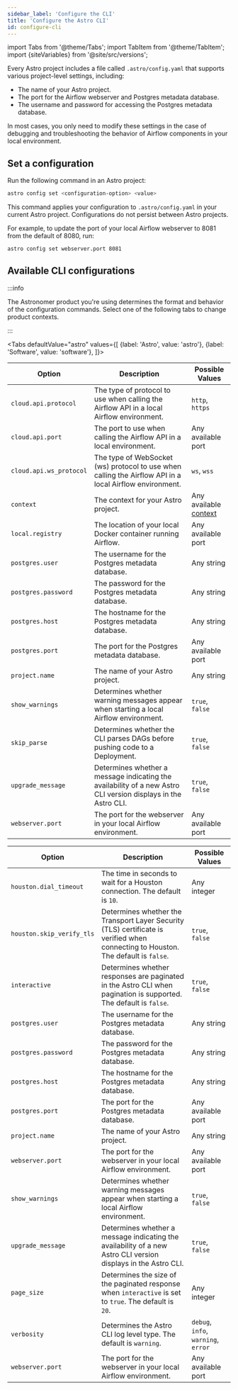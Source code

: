 ```yaml
---
sidebar_label: 'Configure the CLI'
title: 'Configure the Astro CLI'
id: configure-cli
---
```


<head>
  <meta name="description" content="Learn how to modify project-level settings by updating the .astro/config.yaml file. Modifying project-level settings can help you debug and troubleshoot the behavior of Airflow components in your local environment." />
  <meta name="og:description" content="Learn how to modify project-level settings by updating the .astro/config.yaml file. Modifying project-level settings can help you debug and troubleshoot the behavior of Airflow components in your local environment." />
</head>

import Tabs from '@theme/Tabs';
import TabItem from '@theme/TabItem';
import {siteVariables} from '@site/src/versions';

Every Astro project includes a file called `.astro/config.yaml` that supports various project-level settings, including:

- The name of your Astro project.
- The port for the Airflow webserver and Postgres metadata database.
- The username and password for accessing the Postgres metadata database.

In most cases, you only need to modify these settings in the case of debugging and troubleshooting the behavior of Airflow components in your local environment.

## Set a configuration

Run the following command in an Astro project:

```sh
astro config set <configuration-option> <value>
```

This command applies your configuration to `.astro/config.yaml` in your current Astro project. Configurations do not persist between Astro projects.

For example, to update the port of your local Airflow webserver to 8081 from the default of 8080, run:

```sh
astro config set webserver.port 8081
```

## Available CLI configurations

:::info 

The Astronomer product you're using determines the format and behavior of the configuration commands. Select one of the following tabs to change product contexts.

:::

<Tabs
    defaultValue="astro"
    values={[
        {label: 'Astro', value: 'astro'},
        {label: 'Software', value: 'software'},
    ]}>
<TabItem value="astro">

| Option              | Description | Possible Values |
| ------------------- | ----------- | --------------- |
| `cloud.api.protocol`  | The type of protocol to use when calling the Airflow API in a local Airflow environment.         | `http`, `https`             |
| `cloud.api.port`      | The port to use when calling the Airflow API in a local environment.           | Any available port             |
| `cloud.api.ws_protocol`   | The type of WebSocket (ws) protocol to use when calling the Airflow API in a local Airflow environment.           | `ws`, `wss`             |
| `context`            | The context for your Astro project.          | Any available [context](cli/astro-context-list.md)             |
| `local.registry`     | The location of your local Docker container running Airflow.             | Any available port             |
| `postgres.user`      | The username for the Postgres metadata database.            | Any string             |
| `postgres.password`  | The password for the Postgres metadata database.            | Any string             |
| `postgres.host`      | The hostname for the Postgres metadata database.            | Any string             |
| `postgres.port`      | The port for the Postgres metadata database.            | Any available port             |
| `project.name`       | The name of your Astro project.         | Any string             |
| `show_warnings`      | Determines whether warning messages appear when starting a local Airflow environment.         | `true`, `false`             |
| `skip_parse`         | Determines whether the CLI parses DAGs before pushing code to a Deployment.         | `true`, `false`            | 
| `upgrade_message`    | Determines whether a message indicating the availability of a new Astro CLI version displays in the Astro CLI.         | `true`, `false`             |
| `webserver.port`     | The port for the webserver in your local Airflow environment.          | Any available port             |

</TabItem>

<TabItem value="software">

| Option              | Description | Possible Values |
| ------------------- | ----------- | --------------- |
| `houston.dial_timeout`       |  The time in seconds to wait for a Houston connection. The default is `10`.        |  Any integer           |
| `houston.skip_verify_tls`       |  Determines whether the Transport Layer Security (TLS) certificate is verified when connecting to Houston. The default is `false`.        | `true`, `false`             |
| `interactive`       | Determines whether responses are paginated in the Astro CLI when pagination is supported. The default is `false`.         |  `true`, `false`           |
| `postgres.user`      | The username for the Postgres metadata database.            | Any string             |
| `postgres.password`  | The password for the Postgres metadata database.            | Any string             |
| `postgres.host`      | The hostname for the Postgres metadata database.            | Any string             |
| `postgres.port`      | The port for the Postgres metadata database.            | Any available port             |
| `project.name`       | The name of your Astro project.         | Any string             |
| `webserver.port`     | The port for the webserver in your local Airflow environment.          | Any available port             |
| `show_warnings`      | Determines whether warning messages appear when starting a local Airflow environment.         | `true`, `false`             |
| `upgrade_message`    | Determines whether a message indicating the availability of a new Astro CLI version displays in the Astro CLI.        | `true`, `false`             |
| `page_size`             | Determines the size of the paginated response when `interactive` is set to `true`. The default is `20`.                      | Any integer             |
| `verbosity`      | Determines the Astro CLI log level type. The default is `warning`.             | `debug`, `info`, `warning`, `error`             |
| `webserver.port`     | The port for the webserver in your local Airflow environment.          | Any available port             |

</TabItem>
</Tabs>
